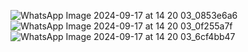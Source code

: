 
![WhatsApp Image 2024-09-17 at 14 20 03_0853e6a6](https://github.com/user-attachments/assets/2e810fcf-cd9d-48dd-99d5-06df72c13f9f)
![WhatsApp Image 2024-09-17 at 14 20 03_0f255a7f](https://github.com/user-attachments/assets/65406703-d356-41f1-8b7f-8b3f67d2bbe9)
![WhatsApp Image 2024-09-17 at 14 20 03_6cf4bb47](https://github.com/user-attachments/assets/ef83e74f-1ce0-4056-bacb-e48d31673b43)
